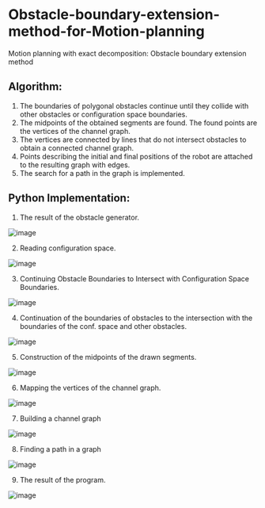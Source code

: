 # Obstacle-boundary-extension-method-for-Motion-planning
Motion planning with exact decomposition: Obstacle boundary extension method

## Algorithm:
1. The boundaries of polygonal obstacles continue until they collide with other obstacles or configuration space boundaries.
2. The midpoints of the obtained segments are found. The found points are the vertices of the channel graph.
3. The vertices are connected by lines that do not intersect obstacles to obtain a connected channel graph.
4. Points describing the initial and final positions of the robot are attached to the resulting graph with edges.
5. The search for a path in the graph is implemented.

## Python Implementation:
1. The result of the obstacle generator.

![image](https://user-images.githubusercontent.com/46959062/211151734-308c71ec-9e08-4c5c-80b7-284ae9a91f0d.png)

2. Reading configuration space.

![image](https://user-images.githubusercontent.com/46959062/211151730-3895e126-090f-4773-87d5-ae2552e2e7a8.png)

3. Continuing Obstacle Boundaries to Intersect with Configuration Space Boundaries.

![image](https://user-images.githubusercontent.com/46959062/211151723-5a87a83c-9558-4bd1-ad2c-357a3fca7986.png)

4. Continuation of the boundaries of obstacles to the intersection with the boundaries of the conf. space and other obstacles.

![image](https://user-images.githubusercontent.com/46959062/211151713-ad0234ba-0593-441c-af45-a540a8bfc0fe.png)

5. Construction of the midpoints of the drawn segments.

![image](https://user-images.githubusercontent.com/46959062/211151716-51e05819-661d-40e9-9b38-c3f43789c65d.png)

6. Mapping the vertices of the channel graph.

![image](https://user-images.githubusercontent.com/46959062/211151708-9cf8e1a1-071e-4899-8b92-542d6e5afb09.png)

7. Building a channel graph

![image](https://user-images.githubusercontent.com/46959062/211151700-e197c3bd-5a4c-46d3-aeaa-afa901605987.png)

8. Finding a path in a graph

![image](https://user-images.githubusercontent.com/46959062/211151682-284a2866-3d8e-4a1f-bd47-098feba34a23.png)

9. The result of the program.

![image](https://user-images.githubusercontent.com/46959062/211151690-3c3f4c0b-ea90-4a8f-bf40-7276269b1402.png)

